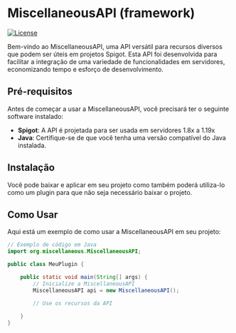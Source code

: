 # MiscellaneousAPI (framework)

[![License](https://img.shields.io/badge/License-MIT-blue.svg)](LICENSE)

Bem-vindo ao MiscellaneousAPI, uma API versátil para recursos diversos que podem ser úteis em projetos Spigot. Esta API foi desenvolvida para facilitar a integração de uma variedade de funcionalidades em servidores, economizando tempo e esforço de desenvolvimento.

## Pré-requisitos

Antes de começar a usar a MiscellaneousAPI, você precisará ter o seguinte software instalado:

- **Spigot**: A API é projetada para ser usada em servidores 1.8x a 1.19x
- **Java**: Certifique-se de que você tenha uma versão compatível do Java instalada.

## Instalação

Você pode baixar e aplicar em seu projeto como também poderá utiliza-lo como um plugin para que não seja necessário baixar o projeto.

## Como Usar

Aqui está um exemplo de como usar a MiscellaneousAPI em seu projeto:

```java
// Exemplo de código em Java
import org.miscellaneous.MiscellaneousAPI;

public class MeuPlugin {

    public static void main(String[] args) {
        // Inicialize a MiscellaneousAPI
        MiscellaneousAPI api = new MiscellaneousAPI();

        // Use os recursos da API
        
    }
}
